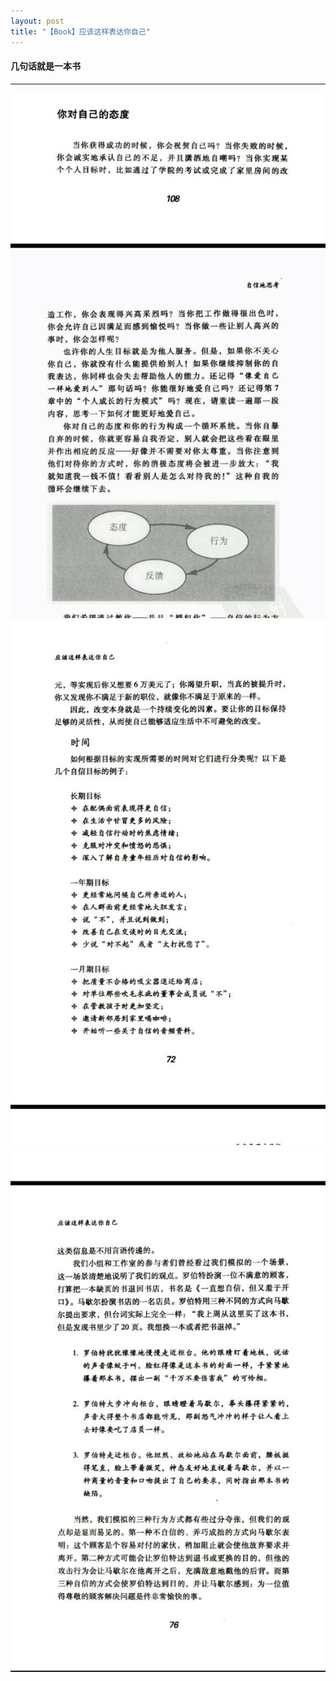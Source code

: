 ```yaml
---
layout: post
title: "【Book】应该这样表达你自己"
---
```


#### 几句话就是一本书

***

![love yourself](/resource/应该这样表达你自己读后/love_yourself.jpg)
![you_shold_do](/resource/应该这样表达你自己读后/you_shold_do.jpg)
![自信表达思想f](/resource/应该这样表达你自己读后/自信表达思想.jpg)
